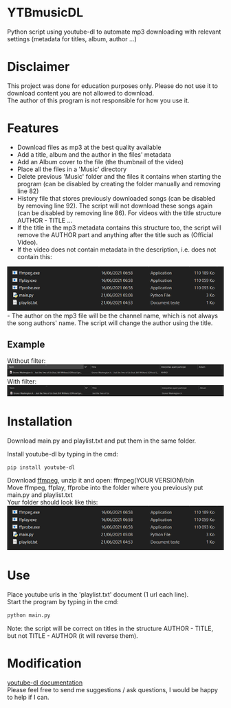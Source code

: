# YTBmusicDL
Python script using youtube-dl to automate mp3 downloading with relevant settings (metadata for titles, album, author ...)

# Disclaimer
This project was done for education purposes only. Please do not use it to download content you are not allowed to download.  
The author of this program is not responsible for how you use it.

# Features
- Download files as mp3 at the best quality available
- Add a title, album and the author in the files' metadata  
- Add an Album cover to the file (the thumbnail of the video) 
- Place all the files in a 'Music' directory  
- Delete previous 'Music' folder and the files it contains when starting the program (can be disabled by creating the folder manually and removing line 82)
- History file that stores previously downloaded songs (can be disabled by removing line 92). The script will not download these songs again (can be disabled by removing line 86).
For videos with the title structure AUTHOR - TITLE ...
- If the title in the mp3 metadata contains this structure too, the script will remove the AUTHOR part and anything after the title such as (Official Video).
- If the video does not contain metadata in the description, i.e. does not contain this:
<img src="images/folder.PNG">
- The author on the mp3 file will be the channel name, which is not always the song authors' name. The script will change the author using the title.  

## Example
Without filter:
<img src="images/beforefilter.PNG">
With filter:
<img src="images/afterfilter.PNG">

# Installation
Download main.py and playlist.txt and put them in the same folder.  

 Install youtube-dl by typing in the cmd:
 ```sh
 pip install youtube-dl  
```
 
 Download [ffmpeg](https://www.gyan.dev/ffmpeg/builds/), unzip it and open: ffmpeg(YOUR VERSION)/bin  
 Move ffmpeg, ffplay, ffprobe into the folder where you previously put main.py and playlist.txt  
 Your folder should look like this:  
 <img src="images/folder.PNG">

# Use
Place youtube urls in the 'playlist.txt' document (1 url each line).  
Start the program by typing in the cmd:
``` sh
python main.py
```   

Note: the script will be correct on titles in the structure AUTHOR - TITLE, but not TITLE - AUTHOR (it will reverse them).

# Modification
[youtube-dl documentation](https://github.com/ytdl-org/youtube-dl/blob/master/README.md#developer-instructions)  
Please feel free to send me suggestions / ask questions, I would be happy to help if I can.
